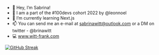 - 👋 Hey, I’m Sabrina!
- 👀 I am a part of the #100devs cohort 2022 by @leonnoel
- 🌱 I’m currently learning Next.js
- 📫 You can send me an e-mail at sabrinawitt@outlook.com or a DM on twitter - @brinawitt
- 💻 www.witt-frank.com

[![GitHub Streak](https://streak-stats.demolab.com?user=sabrinawitt&theme=nightowl&date_format=j%20M%5B%20Y%5D)](https://git.io/streak-stats)





<!---
sabrinawitt/sabrinawitt is a ✨ special ✨ repository because its `README.md` (this file) appears on your GitHub profile.
You can click the Preview link to take a look at your changes.
--->
